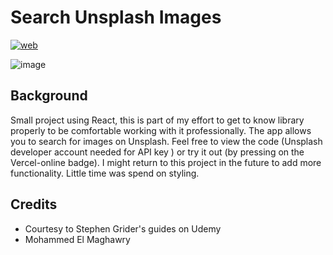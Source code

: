# Search Unsplash Images

[![web](https://img.shields.io/static/v1?logo=vercel&message=Online&label=Vercel&color=#FFFFFF)](https://search-unsplash-images.vercel.app)

![image](https://user-images.githubusercontent.com/96972844/162643622-467ad785-ad1b-4cea-92d2-75b462e8fa89.png)


## Background
Small project using React, this is part of my effort to get to know library properly to be comfortable working with it professionally.  The app allows you to search for images on Unsplash. Feel free to view the code (Unsplash developer account needed for API key ) or try it out (by pressing on the Vercel-online badge). I might return to this project in the future to add more functionality. Little time was spend on styling.


## Credits
- Courtesy to Stephen Grider's guides on Udemy
- Mohammed El Maghawry 
